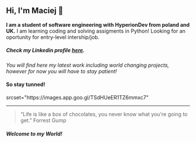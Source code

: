 ## Hi, I'm Maciej 👋

**I am a student of software engineering with HyperionDev from poland and UK.**
I am learning coding and solving assigments in Python!
Looking for an oportunity for entry-level intership/job.
##### Check my Linkedin profile [here](https://www.linkedin.com/in/maciej-naworski-9244282b2/).
*You will find here my latest work including world changing projects, however for now you will have to stay patient!*

#### So stay tunned!

<picture>
srcset="https://images.app.goo.gl/TSdHUeER1TZ6mmxc7"</picture>






---
>“Life is like a box of chocolates, you never know what you're going to get.”
>Forrest Gump

##### Welcome to my World!

<!--
**78JEICAM/78JEICAM** is a ✨ _special_ ✨ repository because its `README.md` (this file) appears on your GitHub profile.

Here are some ideas to get you started:

- 🔭 I’m currently working on ...
- 🌱 I’m currently learning ...
- 👯 I’m looking to collaborate on ...
- 🤔 I’m looking for help with ...
- 💬 Ask me about ...
- 📫 How to reach me: ...
- 😄 Pronouns: ...
- ⚡ Fun fact: ...
-->
